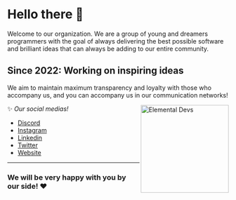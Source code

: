 # Hello there 👋

Welcome to our organization. We are a group of young and dreamers programmers with the goal of always delivering the best possible software and brilliant ideas that can always be adding to our entire community.

## Since 2022: Working on inspiring ideas
We aim to maintain maximum transparency and loyalty with those who accompany us, and you can accompany us in our communication networks!

<div style="display: inline_block">
    <img align="right" alt="Elemental Devs" src="https://media.discordapp.net/attachments/861650276519641109/957447272466116638/ElementalDEVS-cNome.png" style="height: 200px; width:200px">
</div>

✨ *Our social medias!*
- [Discord]()
- [Instagram](https://instagram.com/)
- [Linkedin](https://www.linkedin.com/company/elemental-developers)
- [Twitter]()
- [Website]()

---

### We will be very happy with you by our side! ❤